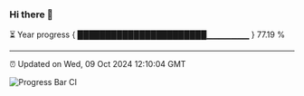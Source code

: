 ### Hi there 👋

⏳ Year progress { ███████████████████████▁▁▁▁▁▁▁ } 77.19 %

---

⏰ Updated on Wed, 09 Oct 2024 12:10:04 GMT

![Progress Bar CI](https://github.com/EinsPommes/EinsPommes/blob/main/.github/workflows/main.yml)

